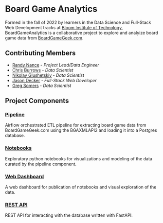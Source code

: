 # Board Game Analytics

Formed in the fall of 2022 by learners in the Data Science and Full-Stack Web Development tracks at [Bloom Institute of Technology](https://bloomtech.com), BoardGameAnalytics is a collaborative project to explore and analyize board game data from [BoardGameGeek.com](https://boardgamegeek.com/).

## Contributing Members
- [Randy Nance](https://github.com/randynobx) - *Project Lead/Data Engineer*
- [Chris Burrows](https://github.com/cbradiodrums) - *Data Scientist*
- [Nikolay Glushetskiy](https://github.com/nikolayglushetskiy) - *Data Scientist*
- [Jason Decker](https://github.com/jdecker117) - *Full-Stack Web Developer*
- [Greg Somers](https://github.com/somersgreg) - *Data Scientist*

## Project Components
### [Pipeline](https://github.com/boardgameanalytics/bga-pipeline)
Airflow orchestrated ETL pipeline for extracting board game data from BoardGameGeek.com using the BGAXMLAPI2 and 
loading it into a Postgres database.

### [Notebooks](https://github.com/boardgameanalytics/bga-notebooks)
Exploratory python notebooks for visualizations and modeling of the data curated by the pipeline component.

### [Web Dashboard](https://github.com/boardgameanalytics/bga-web-dashboard)
A web dashboard for publication of notebooks and visual exploration of the data.

### [REST API](https://github.com/boardgameanalytics/bga-rest-api)
REST API for interacting with the database written with FastAPI.
